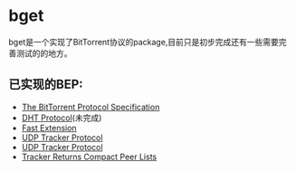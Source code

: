 # bget
bget是一个实现了BitTorrent协议的package,目前只是初步完成还有一些需要完善测试的的地方。

## 已实现的BEP:
+ [The BitTorrent Protocol Specification](http://ll.www.bittorrent.org/beps/bep_0003.html)
+ [DHT Protocol](http://ll.www.bittorrent.org/beps/bep_0005.html)(未完成)
+ [Fast Extension](http://ll.www.bittorrent.org/beps/bep_0006.html)
+ [UDP Tracker Protocol](http://ll.www.bittorrent.org/beps/bep_0015.html)
+ [UDP Tracker Protocol](http://ll.www.bittorrent.org/beps/bep_0015.html)
+ [Tracker Returns Compact Peer Lists](http://ll.www.bittorrent.org/beps/bep_0023.html)
